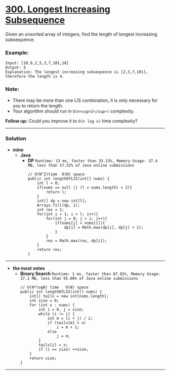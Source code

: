 # [300. Longest Increasing Subsequence](https://leetcode.com/problems/longest-increasing-subsequence/)

Given an unsorted array of integers, find the length of longest increasing subsequence.

### Example:
```
Input: [10,9,2,5,3,7,101,18]
Output: 4 
Explanation: The longest increasing subsequence is [2,3,7,101], therefore the length is 4. 
```

### Note:
* There may be more than one LIS combination, it is only necessary for you to return the length.
* Your algorithm should run in `O(n<sup>2</sup>)` complexity.

**Follow up:** Could you improve it to `O(n log n)` time complexity?


---

### Solution
* **mine**
  * **Java** 
    * **DP** `Runtime: 13 ms, faster than 33.13%, Memory Usage: 37.4 MB, less than 57.52% of Java online submissions`
      ```
      // O(N^2)time  O(N) space
      public int lengthOfLIS(int[] nums) {
          int l = 0;
          if(nums == null || (l = nums.length) < 2){
              return l; 
          }
          int[] dp = new int[l];
          Arrays.fill(dp, 1);
          int res = 1;
          for(int i = 1; i < l; i++){
              for(int j = 0; j < i; j++){
                  if(nums[j] < nums[i]){
                      dp[i] = Math.max(dp[i], dp[j] + 1);
                  }
              }
              res = Math.max(res, dp[i]);
          }
          return res;
      }
      ```
    
---

* **the most votes**
  * **Binary Search** `Runtime: 1 ms, faster than 87.92%, Memory Usage: 37.1 MB, less than 95.00% of Java online submissions`
    ```
    // O(N*logN) time   O(N) space
    public int lengthOfLIS(int[] nums) {
        int[] tails = new int[nums.length];
        int size = 0;
        for (int x : nums) {
            int i = 0, j = size;
            while (i != j) {
                int m = (i + j) / 2;
                if (tails[m] < x)
                    i = m + 1;
                else
                    j = m;
            }
            tails[i] = x;
            if (i == size) ++size;
        }
        return size;
    }
    ```
  
---
